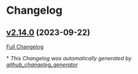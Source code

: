 # Changelog

## [v2.14.0](https://github.com/NASA-PDS/ds-view/tree/v2.14.0) (2023-09-22)

[Full Changelog](https://github.com/NASA-PDS/ds-view/compare/06eb2b88df7b625370a56a438b91a8cebb54d2c0...v2.14.0)



\* *This Changelog was automatically generated by [github_changelog_generator](https://github.com/github-changelog-generator/github-changelog-generator)*
